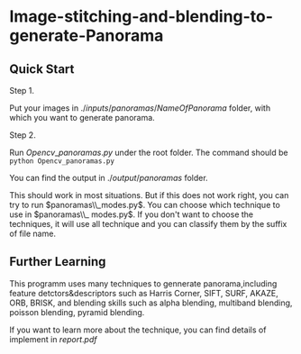 # Image-stitching-and-blending-to-generate-Panorama

## Quick Start
Step 1. 

Put your images in $./inputs/panoramas/NameOfPanorama$ folder, with which you want to generate panorama. 

Step 2. 

Run $Opencv\_ panoramas.py$ under the root folder. The command should be  \
```python Opencv_panoramas.py```

You can find the output in $./output/panoramas$ folder.

This should work in most situations. But if this does not work right, you can try to run $panoramas\\_modes.py$. You can choose which technique to use in $panoramas\\_ modes.py$. If you don't want to choose the techniques, it will use all technique and you can classify them by the suffix of file name.
## Further Learning
This programm uses many techniques to gennerate panorama,including feature detctors&descriptors such as Harris Corner, SIFT, SURF, AKAZE, ORB, BRISK, and blending skills such as alpha blending, multiband blending, poisson blending, pyramid blending.

If you want to learn more about the technique, you can find details of implement in $report.pdf$ 
